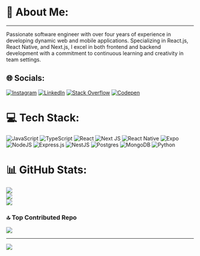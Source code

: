 # 💫 About Me:
____________________________________________________________________________________________
Passionate software engineer with over four years of experience in developing dynamic web and mobile applications.
Specializing in React.js, React Native, and Next.js, I excel in both frontend and backend development with a commitment to
continuous learning and creativity in team settings.


## 🌐 Socials:
[![Instagram](https://img.shields.io/badge/Instagram-%23E4405F.svg?logo=Instagram&logoColor=white)](https://instagram.com/hajalizaa) [![LinkedIn](https://img.shields.io/badge/LinkedIn-%230077B5.svg?logo=linkedin&logoColor=white)](https://linkedin.com/in/hajalizaa) [![Stack Overflow](https://img.shields.io/badge/-Stackoverflow-FE7A16?logo=stack-overflow&logoColor=white)](https://stackoverflow.com/users/21897417) [![Codepen](https://img.shields.io/badge/Codepen-000000?style=for-the-badge&logo=codepen&logoColor=white)](https://codepen.io/hajalizaa) 

# 💻 Tech Stack:
![JavaScript](https://img.shields.io/badge/javascript-%23323330.svg?style=for-the-badge&logo=javascript&logoColor=%23F7DF1E)
![TypeScript](https://img.shields.io/badge/typescript-%23007ACC.svg?style=for-the-badge&logo=typescript&logoColor=white)
![React](https://img.shields.io/badge/react-%2320232a.svg?style=for-the-badge&logo=react&logoColor=%2361DAFB)
![Next JS](https://img.shields.io/badge/Next-black?style=for-the-badge&logo=next.js&logoColor=white)
![React Native](https://img.shields.io/badge/react_native-%2320232a.svg?style=for-the-badge&logo=react&logoColor=%2361DAFB)
![Expo](https://img.shields.io/badge/expo-1C1E24?style=for-the-badge&logo=expo&logoColor=#D04A37)
![NodeJS](https://img.shields.io/badge/node.js-6DA55F?style=for-the-badge&logo=node.js&logoColor=white)
![Express.js](https://img.shields.io/badge/express.js-%23404d59.svg?style=for-the-badge&logo=express&logoColor=%2361DAFB)
![NestJS](https://img.shields.io/badge/nestjs-%23E0234E.svg?style=for-the-badge&logo=nestjs&logoColor=white)
![Postgres](https://img.shields.io/badge/postgres-%23316192.svg?style=for-the-badge&logo=postgresql&logoColor=white)
![MongoDB](https://img.shields.io/badge/MongoDB-%234ea94b.svg?style=for-the-badge&logo=mongodb&logoColor=white)
![Python](https://img.shields.io/badge/python-3670A0?style=for-the-badge&logo=python&logoColor=ffdd)

# 📊 GitHub Stats:
![](https://github-readme-stats.vercel.app/api?username=hajalizaa&theme=dark&hide_border=false&include_all_commits=true&count_private=true)<br/>
![](https://github-readme-streak-stats.herokuapp.com/?user=hajalizaa&theme=dark&hide_border=false)<br/>
![](https://github-readme-stats.vercel.app/api/top-langs/?username=hajalizaa&theme=dark&hide_border=false&include_all_commits=true&count_private=true&layout=compact)

### 🔝 Top Contributed Repo
![](https://github-contributor-stats.vercel.app/api?username=hajalizaa&limit=5&theme=dark&combine_all_yearly_contributions=true)

---
[![](https://visitcount.itsvg.in/api?id=hajalizaa&icon=0&color=0)](https://visitcount.itsvg.in)

<!-- Proudly created with GPRM ( https://gprm.itsvg.in ) -->
